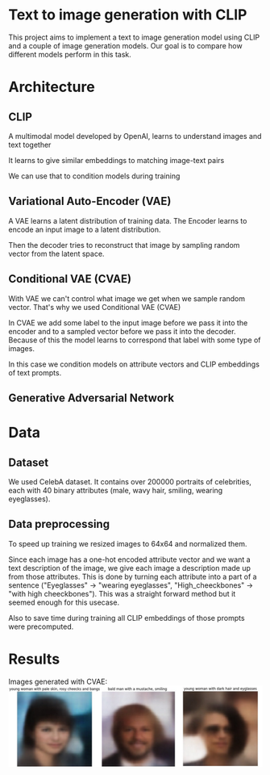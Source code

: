 # Text to image generation with CLIP

This project aims to implement a text to image generation model using CLIP 
and a couple of image generation models. Our goal is to compare how different models
perform in this task.

# Architecture


## CLIP

A multimodal model developed by OpenAI, learns to understand images and text together​

It learns to give similar embeddings to matching image-text pairs​

We can use that to condition models during training

## Variational Auto-Encoder (VAE)

A VAE learns a latent distribution of training data. The Encoder learns to
encode an input image to a latent distribution.

Then the decoder tries to reconstruct that image by sampling random vector from the latent space.


## Conditional VAE (CVAE)

With VAE we can't control what image we get when we sample random vector. 
That's why we used Conditional VAE (CVAE)

In CVAE we add some label to the input image before we pass it into the encoder and to a sampled vector before we pass it into the decoder. Because of this the model learns to correspond that label with some type of images.

In this case we condition models on attribute vectors and CLIP embeddings of text prompts.

## Generative Adversarial Network

# Data

## Dataset

We used CelebA dataset. It contains over 200000 portraits of celebrities, 
each with 40 binary attributes (male, wavy hair, smiling, wearing 
eyeglasses).

## Data preprocessing

To speed up training we resized images to 64x64 and normalized them. 

Since each image has a one-hot encoded attribute vector and we want a text
description of the image, we give each image a description made up from
those attributes. This is done by turning each attribute into a part of a 
sentence ("Eyeglasses" -> "wearing eyeglasses", "High_cheeckbones" -> "with high cheeckbones"). 
This was a straight forward method but it seemed enough for this usecase.

Also to save time during training all CLIP embeddings of those prompts were precomputed.


# Results

Images generated with CVAE:
![](report_images/cvae_gen_examples.png)

